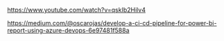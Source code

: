 https://www.youtube.com/watch?v=qskIb2Hilv4

https://medium.com/@oscarojas/develop-a-ci-cd-pipeline-for-power-bi-report-using-azure-devops-6e97481f588a
